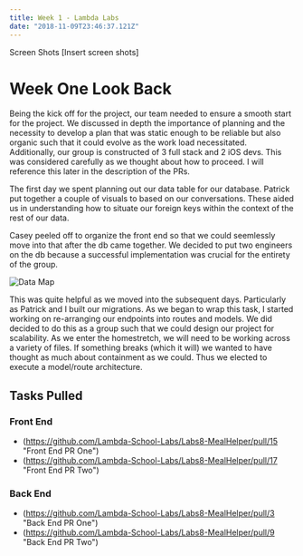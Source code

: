 ```yaml
---
title: Week 1 - Lambda Labs
date: "2018-11-09T23:46:37.121Z"
---
```

Screen Shots
[Insert screen shots]

# Week One Look Back

Being the kick off for the project, our team needed to ensure a smooth start for the project. We discussed in depth the importance of planning and the necessity to develop a plan that was static enough to be reliable but also organic such that it could evolve as the work load necessitated. Additionally, our group is constructed of 3 full stack and 2 iOS devs. This was considered carefully as we thought about how to proceed. I will reference this later in the description of the PRs.

The first day we spent planning out our data table for our database. Patrick put together a couple of visuals to based on our conversations. These aided us in understanding how to situate our foreign keys within the context of the rest of our data.

Casey peeled off to organize the front end so that we could seemlessly move into that after the db came together. We decided to put two engineers on the db because a successful implementation was crucial for the entirety of the group.

![Data Map](../../src/assets/Datamap.png "Mapping our data prior to db construction")

This was quite helpful as we moved into the subsequent days. Particularly as Patrick and I built our migrations. As we began to wrap this task, I started working on re-arranging our endpoints into routes and models. We did decided to do this as a group such that we could design our project for scalability. As we enter the homestretch, we will need to be working across a variety of files. If something breaks (which it will) we wanted to have thought as much about containment as we could. Thus we elected to execute a model/route architecture.




## Tasks Pulled
### Front End
 - (https://github.com/Lambda-School-Labs/Labs8-MealHelper/pull/15 "Front End PR One")
 - (https://github.com/Lambda-School-Labs/Labs8-MealHelper/pull/17 "Front End PR Two")


### Back End

- (https://github.com/Lambda-School-Labs/Labs8-MealHelper/pull/3 "Back End PR One")
- (https://github.com/Lambda-School-Labs/Labs8-MealHelper/pull/9 "Back End PR Two")